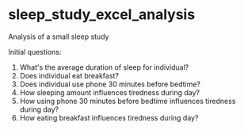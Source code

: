 # sleep_study_excel_analysis
Analysis of a small sleep study

Initial questions:
1. What's the average duration of sleep for individual?
2. Does individual eat breakfast?
3. Does individual use phone 30 minutes before bedtime?
4. How sleeping amount influences tiredness during day?
5. How using phone 30 minutes before bedtime influences tiredness during day?
6. How eating breakfast influences tiredness during day?
